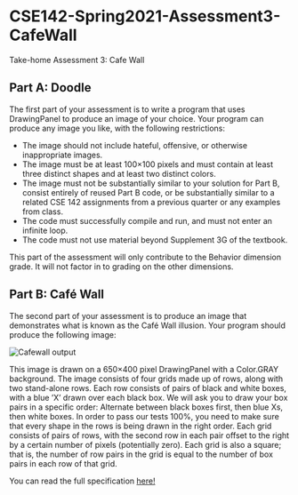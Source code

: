 # CSE142-Spring2021-Assessment3-CafeWall
Take-home Assessment 3: Cafe Wall

## Part A: Doodle
The first part of your assessment is to write a program that uses DrawingPanel to produce an image of your choice. Your program can produce any image you like, with the following restrictions:
- The image should not include hateful, offensive, or otherwise inappropriate images.
- The image must be at least 100×100 pixels and must contain at least three distinct shapes and at least two distinct colors.
- The image must not be substantially similar to your solution for Part B, consist entirely of reused Part B code, or be substantially similar to a related CSE 142 assignments from a previous quarter or any examples from class.
- The code must successfully compile and run, and must not enter an infinite loop.
- The code must not use material beyond Supplement 3G of the textbook.

This part of the assessment will only contribute to the Behavior dimension grade. It will not factor in to grading on the other dimensions.

## Part B: Café Wall
The second part of your assessment is to produce an image that demonstrates what is known as the Café Wall illusion. Your program should produce the following image:

![Cafewall output](https://github.com/zkornas/CSE142-Spring2021-Assessment3-CafeWall/assets/97088563/772a7d62-61c5-4a53-a4e0-21becd25520e)

This image is drawn on a 650×400 pixel DrawingPanel with a Color.GRAY background. The image consists of four grids made up of rows, along with two stand-alone rows. Each row consists of pairs of black and white boxes, with a blue ’X’ drawn over each black box. We will ask you to draw your box pairs in a specific order: Alternate between black boxes first, then blue Xs, then white boxes. In order to pass our tests 100%, you need to make sure that every shape in the rows is being drawn in the right order. Each grid consists of pairs of rows, with the second row in each pair offset to the right by a certain number of pixels (potentially zero). Each grid is also a square; that is, the number of row pairs in the grid is equal to the number of box pairs in each row of that grid.

You can read the full specification [here!](https://courses.cs.washington.edu/courses/cse142/21sp/files/assessments/a3/a3.pdf)


